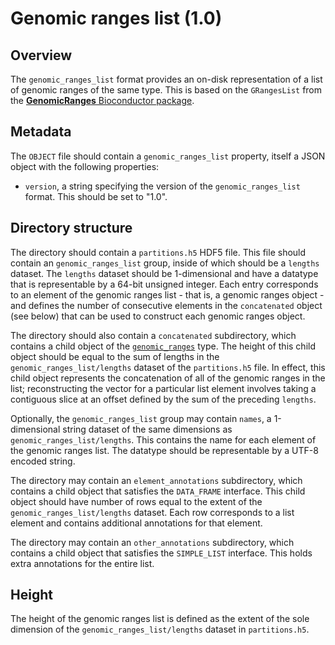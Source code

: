 

# Genomic ranges list (1.0)

## Overview

The `genomic_ranges_list` format provides an on-disk representation of a list of genomic ranges of the same type.
This is based on the `GRangesList` from the [**GenomicRanges** Bioconductor package](https://bioconductor.org/packages/GenomicRanges).

## Metadata

The `OBJECT` file should contain a `genomic_ranges_list` property, itself a JSON object with the following properties:

- `version`, a string specifying the version of the `genomic_ranges_list` format.
  This should be set to "1.0".

## Directory structure

The directory should contain a `partitions.h5` HDF5 file.
This file should contain an `genomic_ranges_list` group, inside of which should be a `lengths` dataset.
The `lengths` dataset should be 1-dimensional and have a datatype that is representable by a 64-bit unsigned integer.
Each entry corresponds to an element of the genomic ranges list - that is, a genomic ranges object -
and defines the number of consecutive elements in the `concatenated` object (see below) that can be used to construct each genomic ranges object.

The directory should also contain a `concatenated` subdirectory, which contains a child object of the [`genomic_ranges`](../genomic_ranges) type.
The height of this child object should be equal to the sum of lengths in the `genomic_ranges_list/lengths` dataset of the `partitions.h5` file.
In effect, this child object represents the concatenation of all of the genomic ranges in the list;
reconstructing the vector for a particular list element involves taking a contiguous slice at an offset defined by the sum of the preceding `lengths`.

Optionally, the `genomic_ranges_list` group may contain `names`, a 1-dimensional string dataset of the same dimensions as `genomic_ranges_list/lengths`.
This contains the name for each element of the genomic ranges list.
The datatype should be representable by a UTF-8 encoded string.

The directory may contain an `element_annotations` subdirectory, which contains a child object that satisfies the `DATA_FRAME` interface.
This child object should have number of rows equal to the extent of the `genomic_ranges_list/lengths` dataset.
Each row corresponds to a list element and contains additional annotations for that element.

The directory may contain an `other_annotations` subdirectory, which contains a child object that satisfies the `SIMPLE_LIST` interface.
This holds extra annotations for the entire list.

## Height

The height of the genomic ranges list is defined as the extent of the sole dimension of the `genomic_ranges_list/lengths` dataset in `partitions.h5`.
